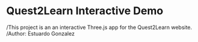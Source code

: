 # Quest2Learn Interactive Demo
/This project is an an interactive Three.js app for the Quest2Learn website.
/Author: Estuardo Gonzalez

